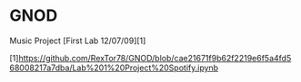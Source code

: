 # GNOD
 Music Project
[First Lab 12/07/09][1]




[1]<https://github.com/RexTor78/GNOD/blob/cae21671f9b62f2219e6f5a4fd568008217a7dba/Lab%201%20Project%20Spotify.ipynb>
